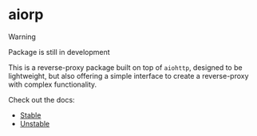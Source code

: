 # aiorp

> [!WARNING]
> Package is still in development

This is a reverse-proxy package built on top of `aiohttp`, designed to be lightweight,
but also offering a simple interface to create a reverse-proxy with complex functionality.

Check out the docs:

- [Stable](https://aiorp.ktonino.com/stable/)
- [Unstable](https://aiorp.ktonino.com/unstable/)
